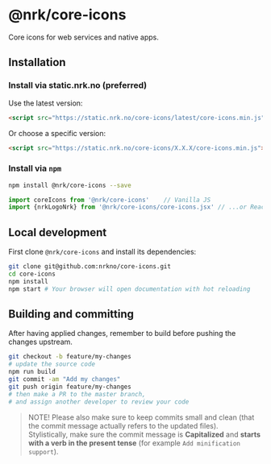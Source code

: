 # @nrk/core-icons
Core icons for web services and native apps.

## Installation

### Install via static.nrk.no (preferred)
Use the latest version:
```html
<script src="https://static.nrk.no/core-icons/latest/core-icons.min.js"></script>
```
Or choose a specific version:
```html
<script src="https://static.nrk.no/core-icons/X.X.X/core-icons.min.js"></script>
```

### Install via `npm`
```bash
npm install @nrk/core-icons --save
```

```js
import coreIcons from '@nrk/core-icons'    // Vanilla JS
import {nrkLogoNrk} from '@nrk/core-icons/core-icons.jsx' // ...or React/Preact compatible JSX
```

## Local development
First clone `@nrk/core-icons` and install its dependencies:

```bash
git clone git@github.com:nrkno/core-icons.git
cd core-icons
npm install
npm start # Your browser will open documentation with hot reloading
```

## Building and committing
After having applied changes, remember to build before pushing the changes upstream.

```bash
git checkout -b feature/my-changes
# update the source code
npm run build
git commit -am "Add my changes"
git push origin feature/my-changes
# then make a PR to the master branch,
# and assign another developer to review your code
```

> NOTE! Please also make sure to keep commits small and clean (that the commit message actually refers to the updated files).  
> Stylistically, make sure the commit message is **Capitalized** and **starts with a verb in the present tense** (for example `Add minification support`).
